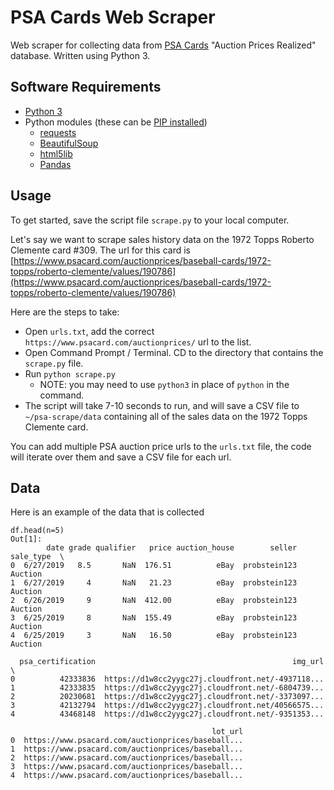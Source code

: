 # PSA Cards Web Scraper

Web scraper for collecting data from [PSA Cards](https://www.psacard.com/auctionprices/) "Auction Prices Realized" database. Written using Python 3.

## Software Requirements

- [Python 3](https://www.python.org/downloads/)
- Python modules (these can be [PIP installed](https://datatofish.com/install-package-python-using-pip/))
  * [requests](https://2.python-requests.org/en/master/)
  * [BeautifulSoup](https://www.crummy.com/software/BeautifulSoup/bs4/doc/)
  * [html5lib](https://github.com/html5lib/html5lib-python)
  * [Pandas](https://pandas.pydata.org/)

## Usage

To get started, save the script file `scrape.py` to your local computer.

Let's say we want to scrape sales history data on the 1972 Topps Roberto Clemente card #309. The url for this card is 
[https://www.psacard.com/auctionprices/baseball-cards/1972-topps/roberto-clemente/values/190786](https://www.psacard.com/auctionprices/baseball-cards/1972-topps/roberto-clemente/values/190786)

Here are the steps to take:

- Open `urls.txt`, add the correct `https://www.psacard.com/auctionprices/` url to the list.
- Open Command Prompt / Terminal. CD to the directory that contains the `scrape.py` file.
- Run `python scrape.py`
  * NOTE: you may need to use `python3` in place of `python` in the command.
- The script will take 7-10 seconds to run, and will save a CSV file to `~/psa-scrape/data` containing all of the sales data on the 1972 Topps Clemente card.

You can add multiple PSA auction price urls to the `urls.txt` file, the code will iterate over them and save a CSV file for each url.

## Data

Here is an example of the data that is collected
```
df.head(n=5)
Out[1]: 
        date grade qualifier   price auction_house        seller sale_type  \
0  6/27/2019   8.5       NaN  176.51          eBay  probstein123   Auction   
1  6/27/2019     4       NaN   21.23          eBay  probstein123   Auction   
2  6/26/2019     9       NaN  412.00          eBay  probstein123   Auction   
3  6/25/2019     8       NaN  155.49          eBay  probstein123   Auction   
4  6/25/2019     3       NaN   16.50          eBay  probstein123   Auction   

  psa_certification                                            img_url  \
0          42333836  https://d1w8cc2yygc27j.cloudfront.net/-4937118...   
1          42333835  https://d1w8cc2yygc27j.cloudfront.net/-6804739...   
2          20230681  https://d1w8cc2yygc27j.cloudfront.net/-3373097...   
3          42132794  https://d1w8cc2yygc27j.cloudfront.net/40566575...   
4          43468148  https://d1w8cc2yygc27j.cloudfront.net/-9351353...   

                                             lot_url  
0  https://www.psacard.com/auctionprices/baseball...  
1  https://www.psacard.com/auctionprices/baseball...  
2  https://www.psacard.com/auctionprices/baseball...  
3  https://www.psacard.com/auctionprices/baseball...  
4  https://www.psacard.com/auctionprices/baseball...  
```